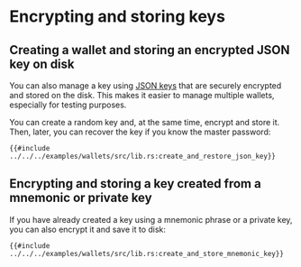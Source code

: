 # Encrypting and storing keys

## Creating a wallet and storing an encrypted JSON key on disk

You can also manage a key using [JSON keys](https://cryptobook.nakov.com/symmetric-key-ciphers/ethereum-wallet-encryption) that are securely encrypted and stored on the disk. This makes it easier to manage multiple wallets, especially for testing purposes.

You can create a random key and, at the same time, encrypt and store it. Then, later, you can recover the key if you know the master password:

```rust,ignore
{{#include ../../../examples/wallets/src/lib.rs:create_and_restore_json_key}}
```

## Encrypting and storing a key created from a mnemonic or private key

If you have already created a key using a mnemonic phrase or a private key, you can also encrypt it and save it to disk:

```rust,ignore
{{#include ../../../examples/wallets/src/lib.rs:create_and_store_mnemonic_key}}
```
